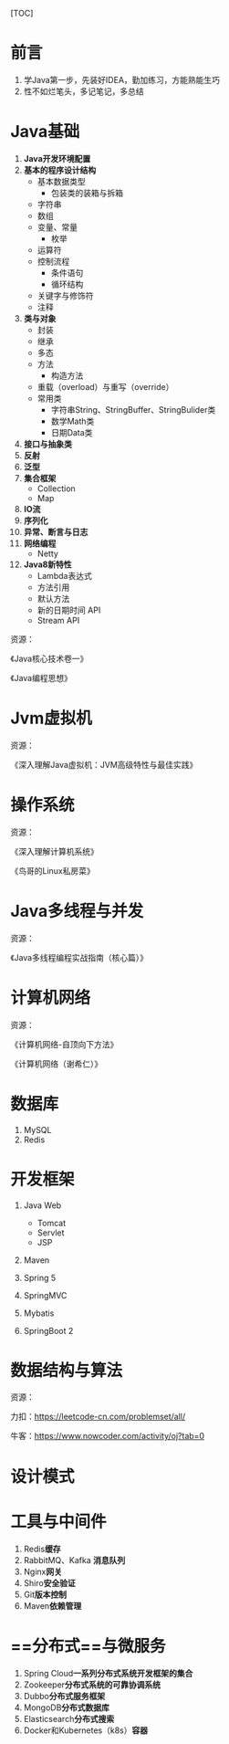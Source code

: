 [TOC]

# 前言

1. 学Java第一步，先装好IDEA，勤加练习，方能熟能生巧
2. 性不如烂笔头，多记笔记，多总结

# Java基础

1. **Java开发环境配置**
2. **基本的程序设计结构**
   - 基本数据类型
     - 包装类的装箱与拆箱
   - 字符串
   - 数组
   - 变量、常量
     - 枚举
   - 运算符
   - 控制流程
     - 条件语句
     - 循环结构
   - 关键字与修饰符
   - 注释
3. **类与对象**
   - 封装
   - 继承
   - 多态
   - 方法
     - 构造方法
   - 重载（overload）与重写（override）
   - 常用类
     - 字符串String、StringBuffer、StringBulider类
     - 数学Math类
     - 日期Data类
4. **接口与抽象类**
5. **反射**
6. **泛型**
7. **集合框架**
   - Collection
   - Map
8. **IO流**
9. **序列化**
10. **异常、断言与日志**
11. **网络编程**
    - Netty
12. **Java8新特性**
    - Lambda表达式
    - 方法引用
    - 默认方法
    - 新的日期时间 API
    - Stream API

资源：

《Java核心技术卷一》

《Java编程思想》



# Jvm虚拟机

资源：

《深入理解Java虚拟机：JVM高级特性与最佳实践》



# 操作系统

资源：

《深入理解计算机系统》

《鸟哥的Linux私房菜》



# Java多线程与并发

资源：

《Java多线程编程实战指南（核心篇）》



# 计算机网络

资源：

《计算机网络-自顶向下方法》

《计算机网络（谢希仁）》



# 数据库

1. MySQL
2. Redis



# 开发框架

1. Java Web

   - Tomcat
   - Servlet
   - JSP

2. Maven

3. Spring 5

4. SpringMVC

5. Mybatis

6. SpringBoot 2

   

# 数据结构与算法

资源：

力扣：https://leetcode-cn.com/problemset/all/

牛客：https://www.nowcoder.com/activity/oj?tab=0



# 设计模式

# 工具与中间件

1. Redis**缓存**
2. RabbitMQ、Kafka **消息队列**
3. Nginx**网关**
4. Shiro**安全验证**
5. Git**版本控制**
6. Maven**依赖管理**



# ==分布式==与微服务

1. Spring Cloud**一系列分布式系统开发框架的集合**
2. Zookeeper**分布式系统的可靠协调系统**
3. Dubbo**分布式服务框架**
4. MongoDB**分布式数据库**
5. Elasticsearch**分布式搜索**
6. Docker和Kubernetes（k8s）**容器**

